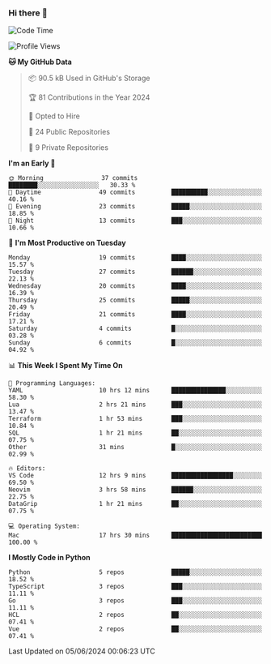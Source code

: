 ### Hi there 👋
<!--![visitors](https://visitor-badge.glitch.me/badge?page_id=d0zingcat)-->
<!--
**d0zingcat/d0zingcat** is a ✨ _special_ ✨ repository because its `README.md` (this file) appears on your GitHub profile.

Here are some ideas to get you started:

- 🔭 I’m currently working on ...
- 🌱 I’m currently learning ...
- 👯 I’m looking to collaborate on ...
- 🤔 I’m looking for help with ...
- 💬 Ask me about ...
- 📫 How to reach me: ...
- 😄 Pronouns: ...
- ⚡ Fun fact: ...
-->
<!--START_SECTION:waka-->
![Code Time](http://img.shields.io/badge/Code%20Time-3%2C594%20hrs%2028%20mins-blue)

![Profile Views](http://img.shields.io/badge/Profile%20Views-1-blue)

**🐱 My GitHub Data** 

> 📦 90.5 kB Used in GitHub's Storage 
 > 
> 🏆 81 Contributions in the Year 2024
 > 
> 💼 Opted to Hire
 > 
> 📜 24 Public Repositories 
 > 
> 🔑 9 Private Repositories 
 > 
**I'm an Early 🐤** 

```text
🌞 Morning                37 commits          ████████░░░░░░░░░░░░░░░░░   30.33 % 
🌆 Daytime                49 commits          ██████████░░░░░░░░░░░░░░░   40.16 % 
🌃 Evening                23 commits          █████░░░░░░░░░░░░░░░░░░░░   18.85 % 
🌙 Night                  13 commits          ███░░░░░░░░░░░░░░░░░░░░░░   10.66 % 
```
📅 **I'm Most Productive on Tuesday** 

```text
Monday                   19 commits          ████░░░░░░░░░░░░░░░░░░░░░   15.57 % 
Tuesday                  27 commits          ██████░░░░░░░░░░░░░░░░░░░   22.13 % 
Wednesday                20 commits          ████░░░░░░░░░░░░░░░░░░░░░   16.39 % 
Thursday                 25 commits          █████░░░░░░░░░░░░░░░░░░░░   20.49 % 
Friday                   21 commits          ████░░░░░░░░░░░░░░░░░░░░░   17.21 % 
Saturday                 4 commits           █░░░░░░░░░░░░░░░░░░░░░░░░   03.28 % 
Sunday                   6 commits           █░░░░░░░░░░░░░░░░░░░░░░░░   04.92 % 
```


📊 **This Week I Spent My Time On** 

```text
💬 Programming Languages: 
YAML                     10 hrs 12 mins      ███████████████░░░░░░░░░░   58.30 % 
Lua                      2 hrs 21 mins       ███░░░░░░░░░░░░░░░░░░░░░░   13.47 % 
Terraform                1 hr 53 mins        ███░░░░░░░░░░░░░░░░░░░░░░   10.84 % 
SQL                      1 hr 21 mins        ██░░░░░░░░░░░░░░░░░░░░░░░   07.75 % 
Other                    31 mins             █░░░░░░░░░░░░░░░░░░░░░░░░   02.99 % 

🔥 Editors: 
VS Code                  12 hrs 9 mins       █████████████████░░░░░░░░   69.50 % 
Neovim                   3 hrs 58 mins       ██████░░░░░░░░░░░░░░░░░░░   22.75 % 
DataGrip                 1 hr 21 mins        ██░░░░░░░░░░░░░░░░░░░░░░░   07.75 % 

💻 Operating System: 
Mac                      17 hrs 30 mins      █████████████████████████   100.00 % 
```

**I Mostly Code in Python** 

```text
Python                   5 repos             █████░░░░░░░░░░░░░░░░░░░░   18.52 % 
TypeScript               3 repos             ███░░░░░░░░░░░░░░░░░░░░░░   11.11 % 
Go                       3 repos             ███░░░░░░░░░░░░░░░░░░░░░░   11.11 % 
HCL                      2 repos             ██░░░░░░░░░░░░░░░░░░░░░░░   07.41 % 
Vue                      2 repos             ██░░░░░░░░░░░░░░░░░░░░░░░   07.41 % 
```




 Last Updated on 05/06/2024 00:06:23 UTC
<!--END_SECTION:waka-->

